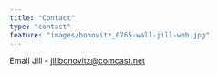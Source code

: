```yaml
---
title: "Contact"
type: "contact"
feature: "images/bonovitz_0765-wall-jill-web.jpg"
---
```

Email Jill - 
[jillbonovitz@comcast.net](mailto:jillbonovitz@comcast.net)
